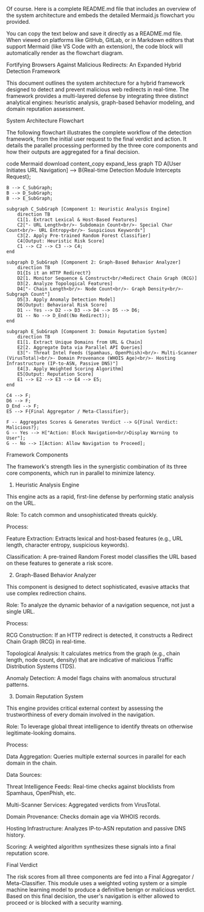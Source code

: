 Of course. Here is a complete README.md file that includes an overview of the system architecture and embeds the detailed Mermaid.js flowchart you provided.

You can copy the text below and save it directly as a README.md file. When viewed on platforms like GitHub, GitLab, or in Markdown editors that support Mermaid (like VS Code with an extension), the code block will automatically render as the flowchart diagram.

Fortifying Browsers Against Malicious Redirects: An Expanded Hybrid Detection Framework

This document outlines the system architecture for a hybrid framework designed to detect and prevent malicious web redirects in real-time. The framework provides a multi-layered defense by integrating three distinct analytical engines: heuristic analysis, graph-based behavior modeling, and domain reputation assessment.

System Architecture Flowchart

The following flowchart illustrates the complete workflow of the detection framework, from the initial user request to the final verdict and action. It details the parallel processing performed by the three core components and how their outputs are aggregated for a final decision.

code
Mermaid
download
content_copy
expand_less
graph TD
    A[User Initiates URL Navigation] --> B{Real-time Detection Module Intercepts Request};

    B --> C_SubGraph;
    B --> D_SubGraph;
    B --> E_SubGraph;

    subgraph C_SubGraph [Component 1: Heuristic Analysis Engine]
        direction TB
        C1[1. Extract Lexical & Host-Based Features]
        C2["- URL Length<br/>- Subdomain Count<br/>- Special Char Count<br/>- URL Entropy<br/>- Suspicious Keywords"]
        C3[2. Apply Pre-trained Random Forest Classifier]
        C4[Output: Heuristic Risk Score]
        C1 --> C2 --> C3 --> C4;
    end

    subgraph D_SubGraph [Component 2: Graph-Based Behavior Analyzer]
        direction TB
        D1{Is it an HTTP Redirect?}
        D2[1. Monitor Sequence & Construct<br/>Redirect Chain Graph (RCG)]
        D3[2. Analyze Topological Features]
        D4["- Chain Length<br/>- Node Count<br/>- Graph Density<br/>- Subgraph Count"]
        D5[3. Apply Anomaly Detection Model]
        D6[Output: Behavioral Risk Score]
        D1 -- Yes --> D2 --> D3 --> D4 --> D5 --> D6;
        D1 -- No --> D_End((No Redirect));
    end

    subgraph E_SubGraph [Component 3: Domain Reputation System]
        direction TB
        E1[1. Extract Unique Domains from URL & Chain]
        E2[2. Aggregate Data via Parallel API Queries]
        E3["- Threat Intel Feeds (Spamhaus, OpenPhish)<br/>- Multi-Scanner (VirusTotal)<br/>- Domain Provenance (WHOIS Age)<br/>- Hosting Infrastructure (IP-to-ASN, Passive DNS)"]
        E4[3. Apply Weighted Scoring Algorithm]
        E5[Output: Reputation Score]
        E1 --> E2 --> E3 --> E4 --> E5;
    end

    C4 --> F;
    D6 --> F;
    D_End --> F;
    E5 --> F{Final Aggregator / Meta-Classifier};

    F -- Aggregates Scores & Generates Verdict --> G{Final Verdict: Malicious?};
    G -- Yes --> H["Action: Block Navigation<br/>Display Warning to User"];
    G -- No --> I[Action: Allow Navigation to Proceed];
Framework Components

The framework's strength lies in the synergistic combination of its three core components, which run in parallel to minimize latency.

1. Heuristic Analysis Engine

This engine acts as a rapid, first-line defense by performing static analysis on the URL.

Role: To catch common and unsophisticated threats quickly.

Process:

Feature Extraction: Extracts lexical and host-based features (e.g., URL length, character entropy, suspicious keywords).

Classification: A pre-trained Random Forest model classifies the URL based on these features to generate a risk score.

2. Graph-Based Behavior Analyzer

This component is designed to detect sophisticated, evasive attacks that use complex redirection chains.

Role: To analyze the dynamic behavior of a navigation sequence, not just a single URL.

Process:

RCG Construction: If an HTTP redirect is detected, it constructs a Redirect Chain Graph (RCG) in real-time.

Topological Analysis: It calculates metrics from the graph (e.g., chain length, node count, density) that are indicative of malicious Traffic Distribution Systems (TDS).

Anomaly Detection: A model flags chains with anomalous structural patterns.

3. Domain Reputation System

This engine provides critical external context by assessing the trustworthiness of every domain involved in the navigation.

Role: To leverage global threat intelligence to identify threats on otherwise legitimate-looking domains.

Process:

Data Aggregation: Queries multiple external sources in parallel for each domain in the chain.

Data Sources:

Threat Intelligence Feeds: Real-time checks against blocklists from Spamhaus, OpenPhish, etc.

Multi-Scanner Services: Aggregated verdicts from VirusTotal.

Domain Provenance: Checks domain age via WHOIS records.

Hosting Infrastructure: Analyzes IP-to-ASN reputation and passive DNS history.

Scoring: A weighted algorithm synthesizes these signals into a final reputation score.

Final Verdict

The risk scores from all three components are fed into a Final Aggregator / Meta-Classifier. This module uses a weighted voting system or a simple machine learning model to produce a definitive benign or malicious verdict. Based on this final decision, the user's navigation is either allowed to proceed or is blocked with a security warning.

